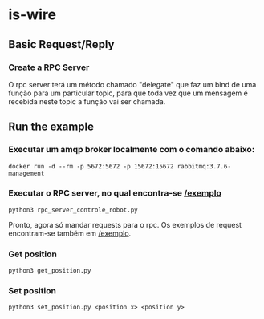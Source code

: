 # is-wire 

## Basic Request/Reply

### Create a RPC Server

O rpc server terá um método chamado "delegate" que  faz um bind de uma função para um particular topic, para que toda vez que um mensagem é
recebida neste topic a função vai ser chamada.

## Run the example

### Executar um amqp broker localmente com o comando abaixo:

```
docker run -d --rm -p 5672:5672 -p 15672:15672 rabbitmq:3.7.6-management
```

### Executar o RPC server, no qual encontra-se [/exemplo](https://github.com/matheusdutra0207/is-wire-RPC/tree/main/exemplo)

```
python3 rpc_server_controle_robot.py
```
Pronto, agora só mandar requests para o rpc. Os exemplos de request encontram-se também em [/exemplo](https://github.com/matheusdutra0207/is-wire-RPC/tree/main/exemplo).

### Get position

```
python3 get_position.py
```

### Set position

```
python3 set_position.py <position x> <position y>
```






